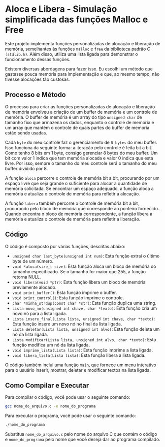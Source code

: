 # Aloca e Libera - Simulação simplificada das funções Malloc e Free

Este projeto implementa funções personalizadas de alocação e liberação de memória, semelhantes às funções `malloc` e `free` da biblioteca padrão C `(stdlib.h)`. Além disso, utiliza uma lista ligada para demonstrar o funcionamento dessas funções.

Existem diversas abordagens para fazer isso. Eu escolhi um método que gastasse pouca memória para implementação e que, ao mesmo tempo, não tivesse alocações tão custosas.

## Processo e Método

O processo para criar as funções personalizadas de alocação e liberação de memória envolveu a criação de um buffer de memória e um controle de memória. O buffer de memória é um array do tipo `unsigned char` de tamanho fixo que armazena os dados, enquanto o controle de memória é um array que mantém o controle de quais partes do buffer de memória estão sendo usadas.

Cada `byte` do meu controle faz o gerenciamento de `8 bytes` do meu buffer. Isso funciona da seguinte forma: a iteração pelo controle é feita bit a bit. Como tenho 8 bits em 1 byte, consigo gerenciar 8 bytes do meu buffer. Um bit com valor 1 indica que tem memória alocada e valor 0 indica que está livre. Por isso, sempre o tamanho do meu controle será o tamanho do meu buffer dividido por 8.

A função `aloca` percorre o controle de memória bit a bit, procurando por um espaço livre que seja grande o suficiente para alocar a quantidade de memória solicitada. Se encontrar um espaço adequado, a função aloca a memória e atualiza o controle de memória para refletir a alocação.

A função `libera` também percorre o controle de memória bit a bit, procurando pelo bloco de memória que corresponde ao ponteiro fornecido. Quando encontra o bloco de memória correspondente, a função libera a memória e atualiza o controle de memória para refletir a liberação.

## Código

O código é composto por várias funções, descritas abaixo:

- `unsigned char last_byte(unsigned int num)`: Esta função extrai o último byte de um número.
- `void *aloca(size_t size)`: Esta função aloca um bloco de memória do tamanho especificado. Se o tamanho for maior que 255, a função retorna NULL.
- `void libera(void *ptr)`: Esta função libera um bloco de memória previamente alocado.
- `void print_buffer()`: Esta função imprime o buffer.
- `void print_control()`: Esta função imprime o controle.
- `char *minha_strdup(const char *str)`: Esta função duplica uma string.
- `Lista novo_no(unsigned int chave, char *texto)`: Esta função cria um novo nó para a lista ligada.
- `Lista insere_final(Lista lista, unsigned int chave, char *texto)`: Esta função insere um novo nó no final da lista ligada.
- `Lista deletar(Lista lista, unsigned int alvo)`: Esta função deleta um nó da lista ligada.
- `Lista modificar(Lista lista, unsigned int alvo, char *texto)`: Esta função modifica um nó da lista ligada.
- `void imprime_lista(Lista lista)`: Esta função imprime a lista ligada.
- `void libera_lista(Lista lista)`: Esta função libera a lista ligada.

O código também inclui uma função `main`, que fornece um menu interativo para o usuário inserir, mostrar, deletar e modificar textos na lista ligada.

## Como Compilar e Executar

Para compilar o código, você pode usar o seguinte comando:

```bash
gcc nome_do_arquivo.c -o nome_do_programa
```

Para executar o programa, você pode usar o seguinte comando:

```bash
./nome_do_programa
```

Substitua `nome_do_arquivo.c` pelo nome do arquivo C que contém o código e `nome_do_programa` pelo nome que você deseja dar ao programa compilado.
